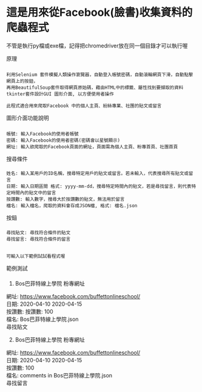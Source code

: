 這是用來從Facebook(臉書)收集資料的爬蟲程式
====
不管是執行py檔或exe檔，記得把chromedriver放在同一個目錄才可以執行喔

原理
###
    
    利用Selenium 套件模擬人類操作瀏覽器，自動登入帳號密碼，自動滾輪網頁下滑，自動點擊網頁上的按鈕，
    再用BeautifulSoup套件取得網頁原始碼，藉由HTML中的標籤、屬性找到要擷取的資料
    tkinter套件設計GUI 圖形介面, 以方便使用者操作
 
    此程式適合用來爬取Facebook 中的個人主頁、紛絲專業、社團的貼文或留言

圖形介面功能說明
###
    帳號: 輸入Facebook的使用者帳號
    密碼: 輸入Facebook的使用者密碼(密碼會以星號顯示)
    網址: 輸入欲爬取的Facebook頁面的網址，頁面需為個人主頁、粉專首頁、社團首頁

搜尋條件
####
    姓名: 輸入某用戶的ID名稱，搜尋特定用戶的貼文或留言。若未輸入，代表搜尋所有貼文或留言
    日期: 輸入日期區間 格式: yyyy-mm-dd，搜尋特定時間內的貼文，若是尋找留言，則代表特定時間內的貼文中的留言
    按讚數: 輸入數字，搜尋大於按讚數的貼文，無法用於留言
    檔名: 輸入檔名，爬取的資料會存成JSON檔, 格式: 檔名.json

按鈕
####
    尋找貼文: 尋找符合條件的貼文
    尋找留言: 尋找符合條件的留言


    可輸入以下範例試試看程式喔

範例測試
####

1. Bos巴菲特線上學院 粉專網址

網址: https://www.facebook.com/buffettonlineschool/<br>
日期: 2020-04-10 2020-04-15<br>
按讚數: 按讚數: 100<br>
檔名: Bos巴菲特線上學院.json<br>
尋找貼文<br>

2. Bos巴菲特線上學院 粉專網址

網址: https://www.facebook.com/buffettonlineschool/<br>
日期: 2020-04-10 2020-04-15<br>
按讚數: 100<br>
檔名: comments in Bos巴菲特線上學院.json<br>
尋找留言<br>
